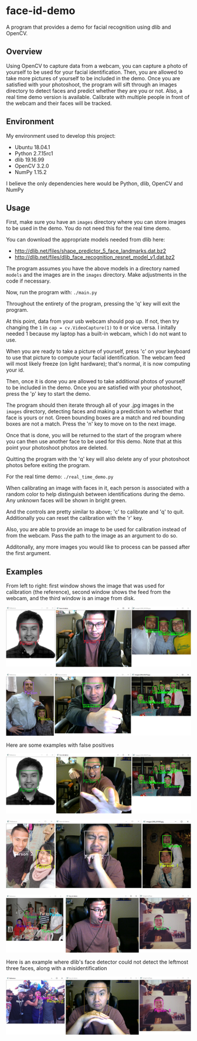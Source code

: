 # face-id-demo

A program that provides a demo for facial recognition using dlib and OpenCV.

## Overview

Using OpenCV to capture data from a webcam, you can capture a photo of yourself to be used for your facial identification. Then, you are allowed to take more pictures of yourself to be included in the demo. Once you are satisfied with your photoshoot, the program will sift through an images directory to detect faces and predict whether they are you or not. Also, a real time demo version is available. Calibrate with multiple people in front of the webcam and their faces will be tracked.

## Environment

My environment used to develop this project:

- Ubuntu 18.04.1
- Python 2.7.15rc1
- dlib 19.16.99
- OpenCV 3.2.0
- NumPy 1.15.2

I believe the only dependencies here would be Python, dlib, OpenCV and NumPy

## Usage

First, make sure you have an `images` directory where you can store images to be used in the demo. You do not need this for the real time demo.

You can download the appropriate models needed from dlib here:
- http://dlib.net/files/shape_predictor_5_face_landmarks.dat.bz2
- http://dlib.net/files/dlib_face_recognition_resnet_model_v1.dat.bz2

The program assumes you have the above models in a directory named `models` and the images are in the `images` directory. Make adjustments in the code if necessary.

Now, run the program with: `./main.py`

Throughout the entirety of the program, pressing the 'q' key will exit the program.

At this point, data from your usb webcam should pop up. If not, then try changing the `1` in `cap = cv.VideoCapture(1)` to `0` or vice versa. I initally needed 1 because my laptop has a built-in webcam, which I do not want to use.

When you are ready to take a picture of yourself, press 'c' on your keyboard to use that picture to compute your facial identification. The webcam feed will most likely freeze (on light hardware); that's normal, it is now computing your id.

Then, once it is done you are allowed to take additional photos of yourself to be included in the demo. Once you are satisfied with your photoshoot, press the 'p' key to start the demo.

The program should then iterate through all of your .jpg images in the `images` directory, detecting faces and making a prediction to whether that face is yours or not. Green bounding boxes are a match and red bounding boxes are not a match. Press the 'n' key to move on to the next image.

Once that is done, you will be returned to the start of the program where you can then use another face to be used for this demo. Note that at this point your photoshoot photos are deleted.

Quitting the program with the 'q' key will also delete any of your photoshoot photos before exiting the program.

For the real time demo: `./real_time_demo.py`

When calibrating an image with faces in it, each person is associated with a random color to help distinguish between identifications during the demo. Any unknown faces will be shown in bright green.

And the controls are pretty similar to above; 'c' to calibrate and 'q' to quit. Additionally you can reset the calibration with the 'r' key.

Also, you are able to provide an image to be used for calibration instead of from the webcam. Pass the path to the image as an argument to do so.

Additonally, any more images you would like to process can be passed after the first argument.

## Examples

From left to right: first window shows the image that was used for calibration (the reference), second window shows the feed from the webcam, and the third window is an image from disk.

![Alt text](examples/ex_1.jpg)

![Alt text](examples/ex_2.jpg)

Here are some examples with false positives

![Alt text](examples/ex_3.jpg)

![Alt text](examples/ex_4.jpg)

![Alt text](examples/ex_6.jpg)

Here is an example where dlib's face detector could not detect the leftmost three faces, along with a misidentification

![Alt text](examples/ex_5.jpg)
